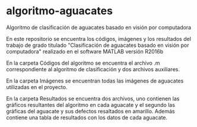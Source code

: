 # algoritmo-aguacates
Algoritmo de clasificación de aguacates basado en visión por computadora

En este repositorio se encuentra los códigos, imágenes y los resultados del trabajo de grado titulado
"Clasificación de aguacates basado en visión por computadora" realizado en el software MATLAB versión
R2016b

En la carpeta Códigos del algoritmo se encuentra el archivo .m correspondiente al algoritmo de clasificación
y dos archivos auxiliares.

En la carpeta Imágenes se encuentran todas las imágenes de aguacates utilizadas en el proyecto.

En la carpeta Resultados se encuentra dos archivos, uno contienen las gráficos resultantes del algoritmo
en cada aguacate y el segundo las gráficas del aguacate y sus defectos resaltados en amarillo. Además contiene
una tabla de resultados con los datos de cada aguacate.
